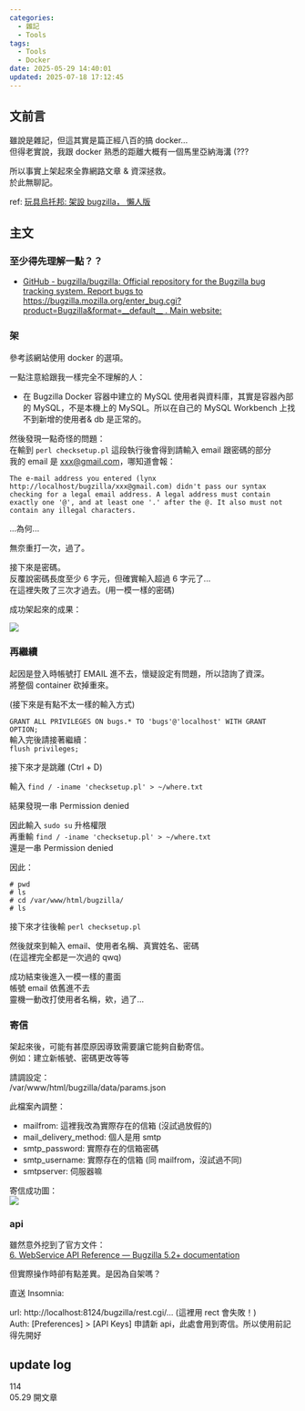 ```yaml
---
categories:
  - 雜記
  - Tools
tags:
  - Tools
  - Docker
date: 2025-05-29 14:40:01
updated: 2025-07-18 17:12:45
---
```

## 文前言

雖說是雜記，但這其實是篇正經八百的搞 docker...  
但得老實說，我跟 docker 熟悉的距離大概有一個馬里亞納海溝 (???

所以事實上架起來全靠網路文章 & 資深拯救。  
於此無聊記。

ref: [玩具烏托邦: 架設 bugzilla， 懶人版](https://newtoypia.blogspot.com/2020/05/bugzilla.html)

## 主文

### 至少得先理解一點？？

- [GitHub - bugzilla/bugzilla: Official repository for the Bugzilla bug tracking system. Report bugs to https://bugzilla.mozilla.org/enter_bug.cgi?product=Bugzilla&format=__default__ . Main website:](https://github.com/bugzilla/bugzilla)


### 架

參考該網站使用 docker 的選項。

一點注意給跟我一樣完全不理解的人：

- 在 Bugzilla Docker 容器中建立的 MySQL 使用者與資料庫，其實是容器內部的 MySQL，不是本機上的 MySQL。所以在自己的 MySQL Workbench 上找不到新增的使用者& db 是正常的。

然後發現一點奇怪的問題：  
在輸到 `perl checksetup.pl` 這段執行後會得到請輸入 email 跟密碼的部分  
我的 email 是 xxx@gmail.com，哪知道會報：

```
The e-mail address you entered (lynx http://localhost/bugzilla/xxx@gmail.com) didn't pass our syntax checking for a legal email address. A legal address must contain exactly one '@', and at least one '.' after the @. It also must not contain any illegal characters.
```

...為何...

無奈重打一次，過了。

接下來是密碼。  
反覆說密碼長度至少 6 字元，但確實輸入超過 6 字元了...  
在這裡失敗了三次才過去。(用一模一樣的密碼)

成功架起來的成果：

![](雜記自架%20BugZilla_bugzilla.png)



### 再繼續

起因是登入時帳號打 EMAIL 進不去，懷疑設定有問題，所以諮詢了資深。  
將整個 container 砍掉重來。

(接下來是有點不太一樣的輸入方式)

`GRANT ALL PRIVILEGES ON bugs.* TO 'bugs'@'localhost' WITH GRANT OPTION;`  
輸入完後請接著繼續：  
`flush privileges;`

接下來才是跳離 (Ctrl + D)

輸入 `find / -iname 'checksetup.pl' > ~/where.txt`

結果發現一串 Permission denied

因此輸入 `sudo su` 升格權限  
再重輸 `find / -iname 'checksetup.pl' > ~/where.txt`  
還是一串 Permission denied

因此：

```linux
# pwd
# ls
# cd /var/www/html/bugzilla/
# ls
```

接下來才往後輸 `perl checksetup.pl`

然後就來到輸入 email、使用者名稱、真實姓名、密碼  
(在這裡完全都是一次過的 qwq)

成功結束後進入一模一樣的畫面  
帳號 email 依舊進不去  
靈機一動改打使用者名稱，欸，過了...

### 寄信

架起來後，可能有甚麼原因導致需要讓它能夠自動寄信。  
例如：建立新帳號、密碼更改等等

請調設定：  
/var/www/html/bugzilla/data/params.json

此檔案內調整：

- mailfrom: 這裡我改為實際存在的信箱 (沒試過放假的)
- mail_delivery_method: 個人是用 smtp
- smtp_password: 實際存在的信箱密碼
- smtp_username: 實際存在的信箱 (同 mailfrom，沒試過不同)
- smtpserver: 伺服器嘛

寄信成功圖：  
![](雜記自架%20BugZilla_mail.png)



### api

雖然意外挖到了官方文件：  
[6. WebService API Reference — Bugzilla 5.2+ documentation](https://bugzilla.readthedocs.io/en/latest/api/index.html)

但實際操作時卻有點差異。是因為自架嗎？

直送 Insomnia:

url: http://localhost:8124/bugzilla/rest.cgi/...  (這裡用 rect 會失敗！)  
Auth: [Preferences] > [API Keys] 申請新 api，此處會用到寄信。所以使用前記得先開好

## update log

114  
05.29 開文章